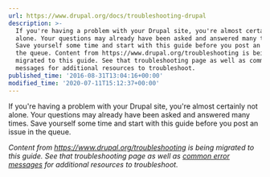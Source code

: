 ```yaml
---
url: https://www.drupal.org/docs/troubleshooting-drupal
description: >-
  If you're having a problem with your Drupal site, you're almost certainly not
  alone. Your questions may already have been asked and answered many times.
  Save yourself some time and start with this guide before you post an issue in
  the queue. Content from https://www.drupal.org/troubleshooting is being
  migrated to this guide. See that troubleshooting page as well as common error
  messages for additional resources to troubleshoot.
published_time: '2016-08-31T13:04:16+00:00'
modified_time: '2020-07-11T15:12:37+00:00'
---
```

If you're having a problem with your Drupal site, you're almost certainly not alone. Your questions may already have been asked and answered many times. Save yourself some time and start with this guide before you post an issue in the queue.

_Content from <https://www.drupal.org/troubleshooting> is being migrated to this guide. See that troubleshooting page as well as [common error messages](https://www.drupal.org/node/201875) for additional resources to troubleshoot._ 
